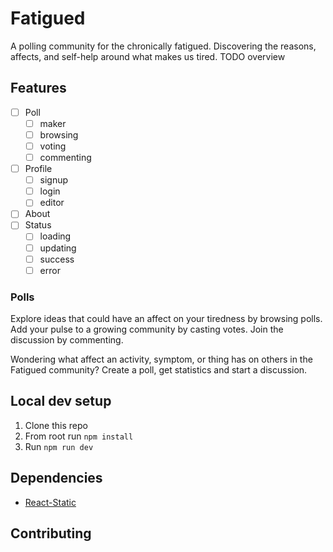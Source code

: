 # Fatigued
A polling community for the chronically fatigued. Discovering the reasons, affects, and self-help around what makes us tired.
TODO overview

## Features
- [ ] Poll
    - [ ] maker
    - [ ] browsing
    - [ ] voting
    - [ ] commenting
- [ ] Profile
    - [ ] signup
    - [ ] login
    - [ ] editor
- [ ] About 
- [ ] Status 
    - [ ] loading
    - [ ] updating
    - [ ] success
    - [ ] error

### Polls
Explore ideas that could have an affect on your tiredness by browsing polls. Add your pulse to a growing community by casting votes. Join the discussion by commenting.

Wondering what affect an activity, symptom, or thing has on others in the Fatigued community? Create a poll, get statistics and start a discussion.

## Local dev setup
1. Clone this repo
1. From root run `npm install`
1. Run `npm run dev`

## Dependencies
- [React-Static](https://github.com/react-static/react-static)

## Contributing